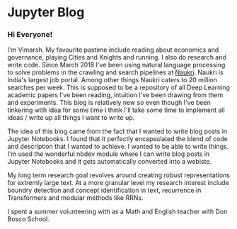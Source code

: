 # Jupyter Blog 



### Hi Everyone! ###

I'm Vimarsh. My favourite pastime include reading about economics and governance, playing Cities and Knights and running. I also do research and write code. Since March 2018 I've been using natural language processing to solve problems in the crawling and search pipelines at [Naukri](https://naukri.com). Naukri is India's largest job portal. Among other things Naukri caters to 20 million searches per week. This is supposed to be a repository of all Deep Learning academic papers I've been reading, intuition I've been drawing from them and experiments. This blog is relatively new so even though I've been tinkering with idea for some time I think I'll take some time to implement all ideas / write up all things I want to write up. 


The idea of this blog came from the fact that I wanted to write blog posts in Jupyter Notebooks. I found that it perfectly encapsulated the blend of code and description that I wanted to achieve. I wanted to be able to write things. I'm used the wonderful nbdev module where I can write blog posts in Jupyter Notebooks and it gets automatically converted into a webiste. 

My long term research goal revolves around creating robust representations for extremly large text.  At a more granular level my research interest include boundry detection and concept identification in text, recurrence in Transformers and modular methods like RRNs.

I spent a summer volunteering with as a Math and English teacher with Don Bosco School. 

